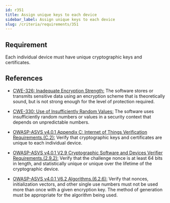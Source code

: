 ```yaml
---
id: r351
title: Assign unique keys to each device
sidebar_label: Assign unique keys to each device
slug: /criteria/requirements/351
---
```


## Requirement

Each individual device must have
unique cryptographic keys
and certificates.

## References

- [CWE-326: Inadequate Encryption Strength:](https://cwe.mitre.org/data/definitions/326.html)
The software stores
or transmits sensitive data using
an encryption scheme
that is theoretically sound,
but is not strong enough
for the level of protection required.

- [CWE-330: Use of Insufficiently Random Values:](https://cwe.mitre.org/data/definitions/330.html)
The software uses
insufficiently random numbers
or values in a security context
that depends on unpredictable numbers.

- [OWASP-ASVS v4.0.1 Appendix C: Internet of Things Verification Requirements.(C.2):](https://owasp.org/www-pdf-archive/OWASP_Application_Security_Verification_Standard_4.0-en.pdf)
Verify that cryptographic keys
and certificates are unique
to each individual device.

- [OWASP-ASVS v4.0.1 V2.9 Cryptographic Software and Devices Verifier Requirements.(2.9.2):](https://owasp.org/www-pdf-archive/OWASP_Application_Security_Verification_Standard_4.0-en.pdf)
Verify that the challenge nonce
is at least 64 bits in length,
and statistically unique
or unique over the lifetime
of the cryptographic device.

- [OWASP-ASVS v4.0.1 V6.2 Algorithms.(6.2.6):](https://owasp.org/www-pdf-archive/OWASP_Application_Security_Verification_Standard_4.0-en.pdf)
Verify that nonces, initialization vectors,
and other single use numbers must not be used
more than once with a given encryption key.
The method of generation
must be appropriate
for the algorithm being used.
